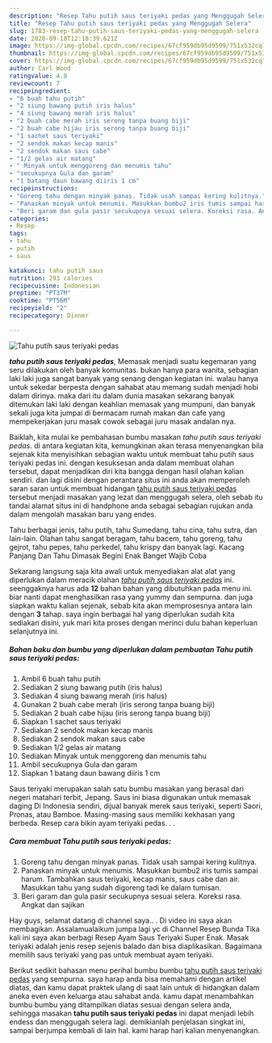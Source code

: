 ```yaml
---
description: "Resep Tahu putih saus teriyaki pedas yang Menggugah Selera"
title: "Resep Tahu putih saus teriyaki pedas yang Menggugah Selera"
slug: 1783-resep-tahu-putih-saus-teriyaki-pedas-yang-menggugah-selera
date: 2020-09-18T12:18:39.621Z
image: https://img-global.cpcdn.com/recipes/67cf959db95d9599/751x532cq70/tahu-putih-saus-teriyaki-pedas-foto-resep-utama.jpg
thumbnail: https://img-global.cpcdn.com/recipes/67cf959db95d9599/751x532cq70/tahu-putih-saus-teriyaki-pedas-foto-resep-utama.jpg
cover: https://img-global.cpcdn.com/recipes/67cf959db95d9599/751x532cq70/tahu-putih-saus-teriyaki-pedas-foto-resep-utama.jpg
author: Carl Wood
ratingvalue: 4.8
reviewcount: 7
recipeingredient:
- "6 buah tahu putih"
- "2 siung bawang putih iris halus"
- "4 siung bawang merah iris halus"
- "2 buah cabe merah iris serong tanpa buang biji"
- "2 buah cabe hijau iris serong tanpa buang biji"
- "1 sachet saus teriyaki"
- "2 sendok makan kecap manis"
- "2 sendok makan saus cabe"
- "1/2 gelas air matang"
- " Minyak untuk menggoreng dan menumis tahu"
- "secukupnya Gula dan garam"
- "1 batang daun bawang diiris 1 cm"
recipeinstructions:
- "Goreng tahu dengan minyak panas. Tidak usah sampai kering kulitnya."
- "Panaskan minyak untuk menumis. Masukkan bumbu2 iris tumis sampai harum. Tambahkan saus teriyaki, kecap manis, saus cabe dan air. Masukkan tahu yang sudah digoreng tadi ke dalam tumisan."
- "Beri garam dan gula pasir secukupnya sesuai selera. Koreksi rasa. Angkat dan sajikan"
categories:
- Resep
tags:
- tahu
- putih
- saus

katakunci: tahu putih saus 
nutrition: 293 calories
recipecuisine: Indonesian
preptime: "PT37M"
cooktime: "PT56M"
recipeyield: "2"
recipecategory: Dinner

---
```



![Tahu putih saus teriyaki pedas](https://img-global.cpcdn.com/recipes/67cf959db95d9599/751x532cq70/tahu-putih-saus-teriyaki-pedas-foto-resep-utama.jpg)

<b><i>tahu putih saus teriyaki pedas</i></b>, Memasak menjadi suatu kegemaran yang seru dilakukan oleh banyak komunitas. bukan hanya para wanita, sebagian laki laki juga sangat banyak yang senang dengan kegiatan ini. walau hanya untuk sekedar berpesta dengan sahabat atau memang sudah menjadi hobi dalam dirinya. maka dari itu dalam dunia masakan sekarang banyak ditemukan laki laki dengan keahlian memasak yang mumpuni, dan banyak sekali juga kita jumpai di bermacam rumah makan dan cafe yang mempekerjakan juru masak cowok sebagai juru masak andalan nya.

Baiklah, kita mulai ke pembahasan bumbu masakan <i>tahu putih saus teriyaki pedas</i>. di antara kegiatan kita, kemungkinan akan terasa menyenangkan bila sejenak kita menyisihkan sebagian waktu untuk membuat tahu putih saus teriyaki pedas ini. dengan kesuksesan anda dalam membuat olahan tersebut, dapat menjadikan diri kita bangga dengan hasil olahan kalian sendiri. dan lagi disini dengan perantara situs ini anda akan memperoleh saran saran untuk membuat hidangan <u>tahu putih saus teriyaki pedas</u> tersebut menjadi masakan yang lezat dan menggugah selera, oleh sebab itu tandai alamat situs ini di handphone anda sebagai sebagian rujukan anda dalam mengolah masakan baru yang endes.

Tahu berbagai jenis, tahu putih, tahu Sumedang, tahu cina, tahu sutra, dan lain-lain. Olahan tahu sangat beragam, tahu bacem, tahu goreng, tahu gejrot, tahu pepes, tahu perkedel, tahu krispy dan banyak lagi. Kacang Panjang Dan Tahu Dimasak Begini Enak Banget Wajib Coba


Sekarang langsung saja kita awali untuk menyediakan alat alat yang diperlukan dalam meracik olahan <u><i>tahu putih saus teriyaki pedas</i></u> ini. seenggaknya harus ada <b>12</b> bahan bahan yang dibutuhkan pada menu ini. biar nanti dapat menghasilkan rasa yang yummy dan sempurna. dan juga siapkan waktu kalian sejenak, sebab kita akan memprosesnya antara lain dengan <b>3</b> tahap. saya ingin berbagai hal yang diperlukan sudah kita sediakan disini, yuk mari kita proses dengan merinci dulu bahan keperluan selanjutnya ini.

<!--inarticleads1-->

##### Bahan baku dan bumbu yang diperlukan dalam pembuatan Tahu putih saus teriyaki pedas:

1. Ambil 6 buah tahu putih
1. Sediakan 2 siung bawang putih (iris halus)
1. Sediakan 4 siung bawang merah (iris halus)
1. Gunakan 2 buah cabe merah (iris serong tanpa buang biji)
1. Sediakan 2 buah cabe hijau (iris serong tanpa buang biji)
1. Siapkan 1 sachet saus teriyaki
1. Sediakan 2 sendok makan kecap manis
1. Sediakan 2 sendok makan saus cabe
1. Sediakan 1/2 gelas air matang
1. Sediakan  Minyak untuk menggoreng dan menumis tahu
1. Ambil secukupnya Gula dan garam
1. Siapkan 1 batang daun bawang diiris 1 cm


Saus teriyaki merupakan salah satu bumbu masakan yang berasal dari negeri matahari terbit, Jepang. Saus ini biasa digunakan untuk memasak daging Di Indonesia sendiri, dijual banyak merek saus teriyaki, seperti Saori, Pronas, atau Bamboe. Masing-masing saus memiliki kekhasan yang berbeda. Resep cara bikin ayam teriyaki pedas. . . 

<!--inarticleads2-->

##### Cara membuat Tahu putih saus teriyaki pedas:

1. Goreng tahu dengan minyak panas. Tidak usah sampai kering kulitnya.
1. Panaskan minyak untuk menumis. Masukkan bumbu2 iris tumis sampai harum. Tambahkan saus teriyaki, kecap manis, saus cabe dan air. Masukkan tahu yang sudah digoreng tadi ke dalam tumisan.
1. Beri garam dan gula pasir secukupnya sesuai selera. Koreksi rasa. Angkat dan sajikan


Hay guys, selamat datang di channel saya.. . Di video ini saya akan membagikan. Assalamualaikum jumpa lagi yc di Channel Resep Bunda Tika kali ini saya akan berbagi Resep Ayam Saus Teriyaki Super Enak. Masak teriyaki adalah jenis resep sejenis balado dan bisa diaplikasikan. Bagaimana memilih saus teriyaki yang pas untuk membuat ayam teriyaki. 

Berikut sedikit bahasan menu perihal bumbu bumbu <u>tahu putih saus teriyaki pedas</u> yang sempurna. saya harap anda bisa memahami dengan artikel diatas, dan kamu dapat praktek ulang di saat lain untuk di hidangkan dalam aneka even even keluarga atau sahabat anda. kamu dapat menambahkan bumbu bumbu yang ditampilkan diatas sesuai dengan selera anda, sehingga masakan <b>tahu putih saus teriyaki pedas</b> ini dapat menjadi lebih endess dan menggugah selera lagi. demikianlah penjelasan singkat ini, sampai berjumpa kembali di lain hal. kami harap hari kalian menyenangkan.
